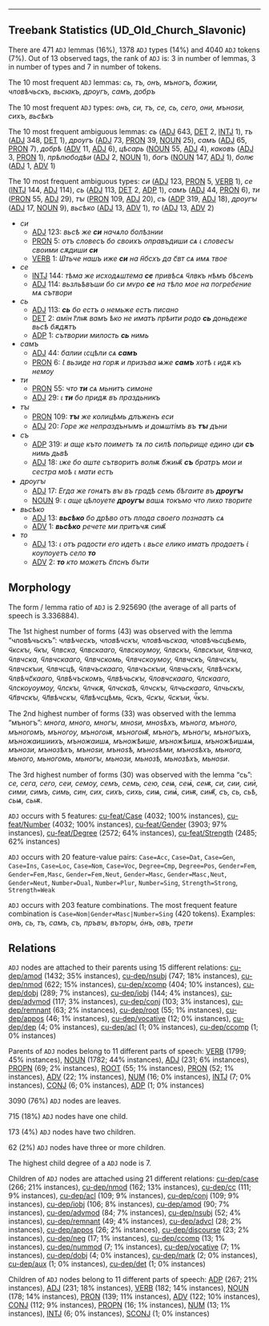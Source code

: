 

--------------------------------------------------------------------------------

## Treebank Statistics (UD_Old_Church_Slavonic)

There are 471 `ADJ` lemmas (16%), 1378 `ADJ` types (14%) and 4040 `ADJ` tokens (7%).
Out of 13 observed tags, the rank of `ADJ` is: 3 in number of lemmas, 3 in number of types and 7 in number of tokens.

The 10 most frequent `ADJ` lemmas: <em>сь, тъ, онъ, мъногъ, божии, чловѣчьскъ, вьсꙗкъ, дроугъ, самъ, добръ</em>

The 10 most frequent `ADJ` types:  <em>онъ, си, тъ, се, сь, сего, они, мъноѕи, сихъ, вьсѣкъ</em>

The 10 most frequent ambiguous lemmas: <em>сь</em> ([ADJ]() 643, [DET]() 2, [INTJ]() 1), <em>тъ</em> ([ADJ]() 348, [DET]() 1), <em>дроугъ</em> ([ADJ]() 73, [PRON]() 39, [NOUN]() 25), <em>самъ</em> ([ADJ]() 65, [PRON]() 7), <em>добрѣ</em> ([ADV]() 11, [ADJ]() 6), <em>цѣсарь</em> ([NOUN]() 55, [ADJ]() 4), <em>каковъ</em> ([ADJ]() 3, [PRON]() 1), <em>прѣлюбодѣи</em> ([ADJ]() 2, [NOUN]() 1), <em>богъ</em> ([NOUN]() 147, [ADJ]() 1), <em>болѥ</em> ([ADJ]() 1, [ADV]() 1)

The 10 most frequent ambiguous types:  <em>си</em> ([ADJ]() 123, [PRON]() 5, [VERB]() 1), <em>се</em> ([INTJ]() 144, [ADJ]() 114), <em>сь</em> ([ADJ]() 113, [DET]() 2, [ADP]() 1), <em>самъ</em> ([ADJ]() 44, [PRON]() 6), <em>ти</em> ([PRON]() 55, [ADJ]() 29), <em>тꙑ</em> ([PRON]() 109, [ADJ]() 20), <em>съ</em> ([ADP]() 319, [ADJ]() 18), <em>дроугꙑ</em> ([ADJ]() 17, [NOUN]() 9), <em>вьсѣко</em> ([ADJ]() 13, [ADV]() 1), <em>то</em> ([ADJ]() 13, [ADV]() 2)


* <em>си</em>
  * [ADJ]() 123: <em>вьсѣ же <b>си</b> начѧло болѣзнии</em>
  * [PRON]() 5: <em>отъ словесъ бо своихъ оправъдиши сѧ ꙇ словесꙑ своими сѫдиши <b>си</b></em>
  * [VERB]() 1: <em>Ѡ҅тьче нашъ иже <b>си</b> на н҃бсхъ да с҃вт сѧ имѧ твое</em>
* <em>се</em>
  * [INTJ]() 144: <em>тѣма же исходѧштема <b>се</b> привѣсѧ ч҃лвкъ нѣмъ бѣсенъ</em>
  * [ADJ]() 114: <em>вьзльѣвъши бо си мѵро <b>се</b> на тѣло мое на погребение мѧ сътвори</em>
* <em>сь</em>
  * [ADJ]() 113: <em><b>сь</b> бо естъ о немьже естъ писано</em>
  * [DET]() 2: <em>амін г҃лѭ вамъ ѣко не иматъ прѣити родо <b>сь</b> доньдеже вьсѣ бѫдѫтъ</em>
  * [ADP]() 1: <em>сътвории милость <b>сь</b> нимь</em>
* <em>самъ</em>
  * [ADJ]() 44: <em>балии ꙇсцѣли сѧ <b>самъ</b></em>
  * [PRON]() 6: <em>Ꙇ вьзиде на горѫ и призъва ѩже <b>самъ</b> хотѣ ꙇ идѫ къ немоу</em>
* <em>ти</em>
  * [PRON]() 55: <em>что <b>ти</b> сѧ мьнитъ симоне</em>
  * [ADJ]() 29: <em>ꙇ <b>ти</b> бо придѫ въ праздьникъ</em>
* <em>тꙑ</em>
  * [PRON]() 109: <em><b>тꙑ</b> же колицѣмь длъженъ еси</em>
  * [ADJ]() 20: <em>Горе же непраздънꙑмъ и доѩштімъ въ <b>тꙑ</b> дъни</em>
* <em>съ</em>
  * [ADP]() 319: <em>и аще къто поиметъ тѧ по силѣ попьрище едино ꙇди <b>съ</b> нимь дьвѣ</em>
  * [ADJ]() 18: <em>ꙇже бо аште сътворитъ волѭ б҃жиѭ҄ <b>съ</b> братръ мои и сестра моѣ ꙇ мати естъ</em>
* <em>дроугꙑ</em>
  * [ADJ]() 17: <em>Егда же гонѧтъ вꙑ въ градѣ семь бѣгаите въ <b>дроугꙑ</b></em>
  * [NOUN]() 9: <em>ꙇ аще цѣлоуете <b>дроугꙑ</b> вашѧ токъмо что лихо творите</em>
* <em>вьсѣко</em>
  * [ADJ]() 13: <em><b>вьсѣко</b> бо дрѣво отъ плода своего познаатъ сѧ</em>
  * [ADV]() 1: <em><b>вьсѣко</b> речете ми притъчѫ сиѭ҄</em>
* <em>то</em>
  * [ADJ]() 13: <em>ꙇ отъ радости его идетъ ꙇ вьсе елико иматъ продаетъ ꙇ҅ коупоуетъ село <b>то</b></em>
  * [ADV]() 2: <em><b>то</b> кто можетъ с҃пснъ бꙑти</em>

## Morphology

The form / lemma ratio of `ADJ` is 2.925690 (the average of all parts of speech is 3.336884).

The 1st highest number of forms (43) was observed with the lemma “чловѣчьскъ”: <em>члвѣческъ, чловѣчскꙑ, чловѣчьскаа, чловѣчьсцѣемь, ч҃кскꙑ, ч҃кꙑ, ч҃лвска, ч҃лвскааго, ч҃лвскоумоу, ч҃лвскꙑ, ч҃лвскꙑи, ч҃лвчка, ч҃лвчска, ч҃лвчскааго, ч҃лвчскомь, ч҃лвчскоумоу, ч҃лвчскъ, ч҃лвчскꙑ, ч҃лвчскꙑи, ч҃лвчсцѣ, ч҃лвчъскааго, ч҃лвчъскꙑи, ч҃лвчьскꙑ, ч҃лвѣчскꙑ, ч҃лвѣчс҃кааго, ч҃лвѣчъскомъ, ч҃лвѣчьскꙑ, ч҃ловчскааго, ч҃лскааго, ч҃лскоуоумоу, ч҃лскꙑ, ч҃лчкѫ, ч҃лчскаѣ, ч҃лчскꙑ, ч҃лчьскааго, ч҃лчьскꙑ, ч҃л҃вчскꙑ, ч҃л҃вѣчскꙑ, ч҃л҃вѣчсцѣмь, ч҃скъ, ч҃скꙑ, ч҃скꙑи, чⷭ҇кꙑ</em>.

The 2nd highest number of forms (33) was observed with the lemma “мъногъ”: <em>многа, много, многꙑ, мноѕи, мноѕѣхъ, мънога, мъного, мъногомъ, мъногоу, мъногоѭ, мъногоѭ҄, мъногъ, мъногꙑ, мъногꙑхъ, мъножаишиихъ, мъножаишѧ, мъножѣише, мъножѣишѧ, мъножѣишѧѩ, мънози, мънозѣхъ, мъноѕи, мъноѕѣ, мъноѕѣми, мъноѕѣхъ, мьнога, мьного, мьногомь, мьногꙑ, мьнози, мьнозѣ, мьнозѣхъ, мьноѕи</em>.

The 3rd highest number of forms (30) was observed with the lemma “сь”: <em>се, сега, сего, сеи, семоу, семъ, семь, сею, сеѩ, сеѩ҅, сеѭ, си, сии, сии҅, сими, симъ, симь, син, сих, сихъ, сихь, сиѩ, сиѩ҅, сиѭ, сиѭ҄, съ, сь, сьѣ, сьѩ, сьѭ</em>.

`ADJ` occurs with 5 features: [cu-feat/Case]() (4032; 100% instances), [cu-feat/Number]() (4032; 100% instances), [cu-feat/Gender]() (3903; 97% instances), [cu-feat/Degree]() (2572; 64% instances), [cu-feat/Strength]() (2485; 62% instances)

`ADJ` occurs with 20 feature-value pairs: `Case=Acc`, `Case=Dat`, `Case=Gen`, `Case=Ins`, `Case=Loc`, `Case=Nom`, `Case=Voc`, `Degree=Cmp`, `Degree=Pos`, `Gender=Fem`, `Gender=Fem,Masc`, `Gender=Fem,Neut`, `Gender=Masc`, `Gender=Masc,Neut`, `Gender=Neut`, `Number=Dual`, `Number=Plur`, `Number=Sing`, `Strength=Strong`, `Strength=Weak`

`ADJ` occurs with 203 feature combinations.
The most frequent feature combination is `Case=Nom|Gender=Masc|Number=Sing` (420 tokens).
Examples: <em>онъ, сь, тъ, самъ, съ, пръвꙑ, въторꙑ, о҅нъ, овъ, трети</em>


## Relations

`ADJ` nodes are attached to their parents using 15 different relations: [cu-dep/amod]() (1432; 35% instances), [cu-dep/nsubj]() (747; 18% instances), [cu-dep/nmod]() (622; 15% instances), [cu-dep/xcomp]() (404; 10% instances), [cu-dep/dobj]() (289; 7% instances), [cu-dep/iobj]() (144; 4% instances), [cu-dep/advmod]() (117; 3% instances), [cu-dep/conj]() (103; 3% instances), [cu-dep/remnant]() (63; 2% instances), [cu-dep/root]() (55; 1% instances), [cu-dep/appos]() (46; 1% instances), [cu-dep/vocative]() (12; 0% instances), [cu-dep/dep]() (4; 0% instances), [cu-dep/acl]() (1; 0% instances), [cu-dep/ccomp]() (1; 0% instances)

Parents of `ADJ` nodes belong to 11 different parts of speech: [VERB]() (1799; 45% instances), [NOUN]() (1782; 44% instances), [ADJ]() (231; 6% instances), [PROPN]() (69; 2% instances), [ROOT]() (55; 1% instances), [PRON]() (52; 1% instances), [ADV]() (22; 1% instances), [NUM]() (16; 0% instances), [INTJ]() (7; 0% instances), [CONJ]() (6; 0% instances), [ADP]() (1; 0% instances)

3090 (76%) `ADJ` nodes are leaves.

715 (18%) `ADJ` nodes have one child.

173 (4%) `ADJ` nodes have two children.

62 (2%) `ADJ` nodes have three or more children.

The highest child degree of a `ADJ` node is 7.

Children of `ADJ` nodes are attached using 21 different relations: [cu-dep/case]() (266; 21% instances), [cu-dep/nmod]() (162; 13% instances), [cu-dep/cc]() (111; 9% instances), [cu-dep/acl]() (109; 9% instances), [cu-dep/conj]() (109; 9% instances), [cu-dep/iobj]() (106; 8% instances), [cu-dep/amod]() (90; 7% instances), [cu-dep/advmod]() (84; 7% instances), [cu-dep/nsubj]() (52; 4% instances), [cu-dep/remnant]() (49; 4% instances), [cu-dep/advcl]() (28; 2% instances), [cu-dep/appos]() (26; 2% instances), [cu-dep/discourse]() (23; 2% instances), [cu-dep/neg]() (17; 1% instances), [cu-dep/ccomp]() (13; 1% instances), [cu-dep/nummod]() (7; 1% instances), [cu-dep/vocative]() (7; 1% instances), [cu-dep/dobj]() (4; 0% instances), [cu-dep/mark]() (2; 0% instances), [cu-dep/aux]() (1; 0% instances), [cu-dep/det]() (1; 0% instances)

Children of `ADJ` nodes belong to 11 different parts of speech: [ADP]() (267; 21% instances), [ADJ]() (231; 18% instances), [VERB]() (182; 14% instances), [NOUN]() (178; 14% instances), [PRON]() (139; 11% instances), [ADV]() (122; 10% instances), [CONJ]() (112; 9% instances), [PROPN]() (16; 1% instances), [NUM]() (13; 1% instances), [INTJ]() (6; 0% instances), [SCONJ]() (1; 0% instances)

